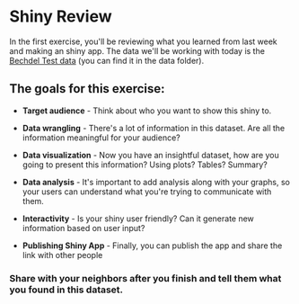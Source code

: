 # Shiny Review
In the first exercise, you'll be reviewing what you learned from last week and making an shiny app.
The data we'll be working with today is the [Bechdel Test data](https://en.wikipedia.org/wiki/Bechdel_test) (you can find it in the data folder).

## The goals for this exercise:
- __Target audience__ - Think about who you want to show this shiny to.

- __Data wrangling__ - There's a lot of information in this dataset. Are all the information meaningful for your audience?

- __Data visualization__ - Now you have an insightful dataset, how are you going to present this information? Using plots? Tables? Summary?

- __Data analysis__ - It's important to add analysis along with your graphs, so your users can understand what you're trying to communicate with them.

- __Interactivity__ - Is your shiny user friendly? Can it generate new information based on user input?

- __Publishing Shiny App__ - Finally, you can publish the app and share the link with other people

### Share with your neighbors after you finish and tell them what you found in this dataset. 
